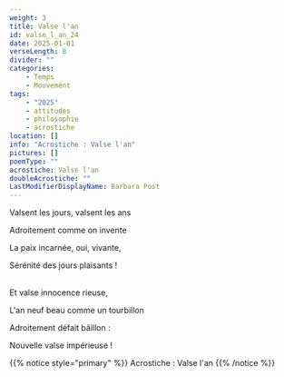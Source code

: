 ```yaml
---
weight: 3
title: Valse l'an
id: valse_l_an_24
date: 2025-01-01
verseLength: 8
divider: ""
categories:
    - Temps
    - Mouvement
tags:
    - "2025"
    - attitudes
    - philosophie
    - acrostiche
location: []
info: "Acrostiche : Valse l'an"
pictures: []
poemType: ""
acrostiche: Valse l'an
doubleAcrostiche: ""
LastModifierDisplayName: Barbara Post
---
```

Valsent les jours, valsent les ans

Adroitement comme on invente

La paix incarnée, oui, vivante,

Sérénité des jours plaisants !

 \
Et valse innocence rieuse,

L'an neuf beau comme un tourbillon

Adroitement défait bâillon :

Nouvelle valse impérieuse !

<!-- FM:Snippet:Start data:{"id":"_simpleNotice","fields":[{"name":"content","value":""}]} -->
{{% notice style="primary" %}}
Acrostiche : Valse l'an
{{% /notice %}}
<!-- FM:Snippet:End -->
